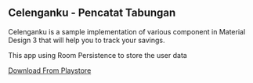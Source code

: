 ## Celenganku - Pencatat Tabungan

Celenganku is a sample implementation of various component in Material Design 3 that will help you to track your savings.

This app using Room Persistence to store the user data

[Download From Playstore](https://play.google.com/store/apps/details?id=id.celenganku.app)
